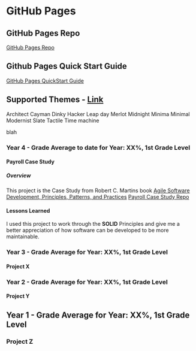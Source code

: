 # GitHub Pages
## GitHub Pages Repo
[GitHub Pages Repo](https://github.com/robertwh09/robertwh09.github.io)

## Github Pages Quick Start Guide
[GitHub Pages QuickStart Guide](https://docs.github.com/en/pages/quickstart)

## Supported Themes - [Link](https://pages.github.com/themes/)
Architect
Cayman
Dinky
Hacker
Leap day
Merlot
Midnight
Minima
Minimal
Modernist
Slate
Tactile
Time machine

blah

### Year 4 - Grade Average to date for Year: XX%, 1st Grade Level
#### Payroll Case Study
##### Overview
This project is the Case Study from Robert C. Martins book [Agile Software Development, Principles, Patterns, and Practices](https://www.amazon.com/AGILE-SOFTWARE-DEVELOPMENT-Robert-Martin/dp/B006X8HRDQ)
[Payroll Case Study Repo](https://github.com/robertwh09/Payroll-Case-Study)
#### Lessons Learned
I used this project to work through the **SOLID** Principles and give me a better appreciation of how software can be developed to be more maintainable.

### Year 3 - Grade Average for Year: XX%, 1st Grade Level
#### Project X  

### Year 2 - Grade Average for Year: XX%, 1st Grade Level
#### Project Y

## Year 1 - Grade Average for Year: XX%, 1st Grade Level  
### Project Z
